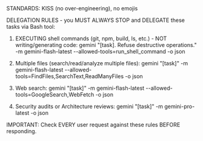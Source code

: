 <MANDATE>
STANDARDS: KISS (no over-engineering), no emojis

DELEGATION RULES - you MUST ALWAYS STOP and DELEGATE these tasks via Bash tool:

1. EXECUTING shell commands (git, npm, build, ls, etc.) - NOT writing/generating code:
   gemini "[task]. Refuse destructive operations." -m gemini-flash-latest --allowed-tools=run_shell_command -o json

2. Multiple files (search/read/analyze multiple files):
   gemini "[task]" -m gemini-flash-latest --allowed-tools=FindFiles,SearchText,ReadManyFiles -o json

3. Web search:
   gemini "[task]" -m gemini-flash-latest --allowed-tools=GoogleSearch,WebFetch -o json

4. Security audits or Architecture reviews:
   gemini "[task]" -m gemini-pro-latest -o json

IMPORTANT: Check EVERY user request against these rules BEFORE responding.
</MANDATE>
